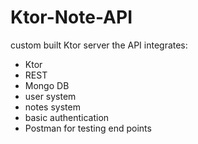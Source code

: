 # Ktor-Note-API
custom built Ktor server
the API integrates:
* Ktor
* REST
* Mongo DB
* user system
* notes system
* basic authentication
* Postman for testing end points
